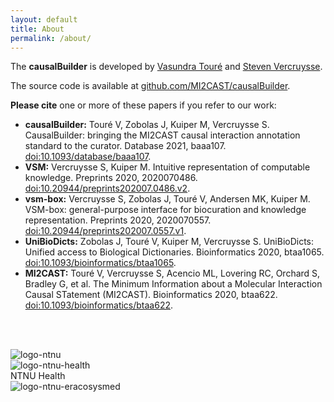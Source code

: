 ```yaml
---
layout: default
title: About
permalink: /about/
---
```


The __causalBuilder__ is developed by [Vasundra Touré](https://www.linkedin.com/in/vasundra-touré-912b91a4) and [Steven Vercruysse](https://orcid.org/0000-0002-3136-7353).

The source code is available at [github.com/MI2CAST/causalBuilder](https://github.com/MI2CAST/causalBuilder).

__Please cite__ one or more of these papers if you refer to our work:
- __causalBuilder:__ Touré V, Zobolas J, Kuiper M, Vercruysse S. CausalBuilder: bringing the MI2CAST causal interaction annotation standard to the curator. Database 2021, baaa107. [doi:10.1093/database/baaa107](https://doi.org/10.1093/database/baaa107).  
- __VSM:__ Vercruysse S, Kuiper M. Intuitive representation of computable knowledge. Preprints 2020, 2020070486. [doi:10.20944/preprints202007.0486.v2](https://doi.org/10.20944/preprints202007.0486.v2).  
- __vsm-box:__ Vercruysse S, Zobolas J, Touré V, Andersen MK, Kuiper M. VSM-box: general-purpose interface for biocuration and knowledge representation. Preprints 2020, 2020070557. [doi:10.20944/preprints202007.0557.v1](https://doi.org/10.20944/preprints202007.0557.v1).  
- __UniBioDicts:__ Zobolas J, Touré V, Kuiper M, Vercruysse S. UniBioDicts: Unified access to Biological Dictionaries. Bioinformatics 2020, btaa1065. [doi:10.1093/bioinformatics/btaa1065](https://doi.org/10.1093/bioinformatics/btaa1065).  
- __MI2CAST:__ Touré V, Vercruysse S, Acencio ML, Lovering RC, Orchard S, Bradley G, et al. The Minimum Information about a Molecular Interaction Causal STatement (MI2CAST). Bioinformatics 2020, btaa622. [doi:10.1093/bioinformatics/btaa622](https://doi.org/10.1093/bioinformatics/btaa622).  

<br> <br>
<div class="row">
  <div class="column_logo">
    <img src="{{site.url}}/images/logo/logo_ntnu.png" alt="logo-ntnu">
  </div>
  <div class="column_logo">
    <img src="{{site.url}}/images/logo/logo_ntnu_health.png" alt="logo-ntnu-health"><br>
    NTNU Health 
  </div>
  <div class="column_logo">
    <img src="{{site.url}}/images/logo/logo_eracosysmed.png" alt="logo-ntnu-eracosysmed">
  </div>
</div>
